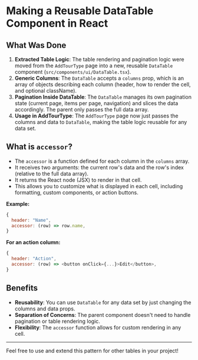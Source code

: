 # Making a Reusable DataTable Component in React

## What Was Done

1. **Extracted Table Logic**: The table rendering and pagination logic were moved from the `AddTourType` page into a new, reusable `DataTable` component (`src/components/ui/DataTable.tsx`).
2. **Generic Columns**: The `DataTable` accepts a `columns` prop, which is an array of objects describing each column (header, how to render the cell, and optional className).
3. **Pagination Inside DataTable**: The `DataTable` manages its own pagination state (current page, items per page, navigation) and slices the data accordingly. The parent only passes the full data array.
4. **Usage in AddTourType**: The `AddTourType` page now just passes the columns and data to `DataTable`, making the table logic reusable for any data set.

## What is `accessor`?

- The `accessor` is a function defined for each column in the `columns` array.
- It receives two arguments: the current row's data and the row's index (relative to the full data array).
- It returns the React node (JSX) to render in that cell.
- This allows you to customize what is displayed in each cell, including formatting, custom components, or action buttons.

**Example:**

```js
{
  header: "Name",
  accessor: (row) => row.name,
}
```

**For an action column:**

```js
{
  header: "Action",
  accessor: (row) => <button onClick={...}>Edit</button>,
}
```

## Benefits

- **Reusability**: You can use `DataTable` for any data set by just changing the columns and data props.
- **Separation of Concerns**: The parent component doesn't need to handle pagination or table rendering logic.
- **Flexibility**: The `accessor` function allows for custom rendering in any cell.

---

Feel free to use and extend this pattern for other tables in your project!

